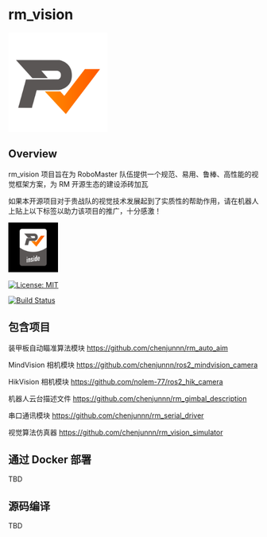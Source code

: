 # rm_vision

<img src="docs/rm_vision.svg" alt="rm_vision" width="200" height="200">

## Overview

rm_vision 项目旨在为 RoboMaster 队伍提供一个规范、易用、鲁棒、高性能的视觉框架方案，为 RM 开源生态的建设添砖加瓦

如果本开源项目对于贵战队的视觉技术发展起到了实质性的帮助作用，请在机器人上贴上以下标签以助力该项目的推广，十分感激！

[<img src="docs/rm_vision_inside.svg" alt="rm_vision_inside" width="100" height="100">](docs/rm_vision_inside.svg)


[![License: MIT](https://img.shields.io/badge/License-MIT-blue.svg)](https://opensource.org/licenses/MIT)

[![Build Status](https://github.com/chenjunnn/rm_vision/actions/workflows/ci.yml/badge.svg)](https://github.com/chenjunnn/rm_vision/actions/workflows/ci.yml)

## 包含项目

装甲板自动瞄准算法模块 https://github.com/chenjunnn/rm_auto_aim

MindVision 相机模块 https://github.com/chenjunnn/ros2_mindvision_camera

HikVision 相机模块 https://github.com/nolem-77/ros2_hik_camera

机器人云台描述文件 https://github.com/chenjunnn/rm_gimbal_description

串口通讯模块 https://github.com/chenjunnn/rm_serial_driver

视觉算法仿真器 https://github.com/chenjunnn/rm_vision_simulator

## 通过 Docker 部署

TBD

## 源码编译

TBD
